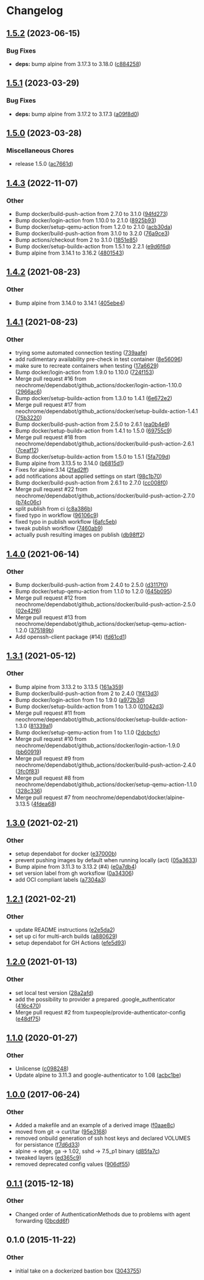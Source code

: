# Changelog


## [1.5.2](https://github.com/neochrome/docker-bastion/compare/v1.5.1...v1.5.2) (2023-06-15)


### Bug Fixes

* **deps:** bump alpine from 3.17.3 to 3.18.0 ([c884258](https://github.com/neochrome/docker-bastion/commit/c88425843197f81974fb00a980ee3f33cfbab579))

## [1.5.1](https://github.com/neochrome/docker-bastion/compare/v1.5.0...v1.5.1) (2023-03-29)


### Bug Fixes

* **deps:** bump alpine from 3.17.2 to 3.17.3 ([a09f8d0](https://github.com/neochrome/docker-bastion/commit/a09f8d0c8dd0756e39a6659a690fcbf7c8cb8cd7))

## [1.5.0](https://github.com/neochrome/docker-bastion/compare/1.4.3...v1.5.0) (2023-03-28)


### Miscellaneous Chores

* release 1.5.0 ([ac7661d](https://github.com/neochrome/docker-bastion/commit/ac7661dc3d9478c6480724d7b62d846df2794123))

## [1.4.3](https://github.com/neochrome/docker-bastion/compare/1.4.2...1.4.3) (2022-11-07)


### Other

* Bump docker/build-push-action from 2.7.0 to 3.1.0 ([94fd273](http://github.com/neochrome/docker-bastion/commit/94fd2736869bbd76c278fa9c3d076f3c077307f8))
* Bump docker/login-action from 1.10.0 to 2.1.0 ([8925b93](http://github.com/neochrome/docker-bastion/commit/8925b935761ed8d31a156e5dae54b4b5eb57344a))
* Bump docker/setup-qemu-action from 1.2.0 to 2.1.0 ([acb30da](http://github.com/neochrome/docker-bastion/commit/acb30daf9f1b97425455285e5a67ee99e62bd9c2))
* Bump docker/build-push-action from 3.1.0 to 3.2.0 ([76a9ce3](http://github.com/neochrome/docker-bastion/commit/76a9ce3d5eee6febdad2f777584247337f05c9c6))
* Bump actions/checkout from 2 to 3.1.0 ([1851e85](http://github.com/neochrome/docker-bastion/commit/1851e8572c60c6e49ba973685989f0022d768640))
* Bump docker/setup-buildx-action from 1.5.1 to 2.2.1 ([e9d6f6d](http://github.com/neochrome/docker-bastion/commit/e9d6f6d1041d1bebf5bc89e0713616fdc42a0df2))
* Bump alpine from 3.14.1 to 3.16.2 ([4801543](http://github.com/neochrome/docker-bastion/commit/4801543e96e009827230626f7c4986a0fedfcaf0))

## [1.4.2](https://github.com/neochrome/docker-bastion/compare/1.4.1...1.4.2) (2021-08-23)


### Other

* Bump alpine from 3.14.0 to 3.14.1 ([405ebe4](http://github.com/neochrome/docker-bastion/commit/405ebe4501c840269b35f8b2ff8fcdb9de70f508))

## [1.4.1](https://github.com/neochrome/docker-bastion/compare/1.4.0...1.4.1) (2021-08-23)


### Other

* trying some automated connection testing ([739aafe](http://github.com/neochrome/docker-bastion/commit/739aafe4a412e1425a8ecfa4334a28b5bd03bb55))
* add rudimentary availability pre-check in test container ([8e56096](http://github.com/neochrome/docker-bastion/commit/8e5609648a03626f2b8b693c3444e744b7a405e2))
* make sure to recreate containers when testing ([17a6629](http://github.com/neochrome/docker-bastion/commit/17a6629dcebb70ad36475426a83b5fcf617d7435))
* Bump docker/login-action from 1.9.0 to 1.10.0 ([724f153](http://github.com/neochrome/docker-bastion/commit/724f153526f887fac45008629d0ed103b36e8ae8))
* Merge pull request #16 from neochrome/dependabot/github_actions/docker/login-action-1.10.0 ([2966ac6](http://github.com/neochrome/docker-bastion/commit/2966ac654d665e749d872c813430250daba845ce))
* Bump docker/setup-buildx-action from 1.3.0 to 1.4.1 ([6e672e2](http://github.com/neochrome/docker-bastion/commit/6e672e2134d747dcc5f562ed705be00be5be97dc))
* Merge pull request #17 from neochrome/dependabot/github_actions/docker/setup-buildx-action-1.4.1 ([75b3220](http://github.com/neochrome/docker-bastion/commit/75b3220b61080a175dd3529608b2548dd46413c9))
* Bump docker/build-push-action from 2.5.0 to 2.6.1 ([ea0b4e9](http://github.com/neochrome/docker-bastion/commit/ea0b4e9593ef7685bdd6ab80cc88da80888878cf))
* Bump docker/setup-buildx-action from 1.4.1 to 1.5.0 ([69755c9](http://github.com/neochrome/docker-bastion/commit/69755c9dd17beaee2f60d229e2510478db90f207))
* Merge pull request #18 from neochrome/dependabot/github_actions/docker/build-push-action-2.6.1 ([7ceaf12](http://github.com/neochrome/docker-bastion/commit/7ceaf128418de75c78c04419772cdb6099a948c2))
* Bump docker/setup-buildx-action from 1.5.0 to 1.5.1 ([5fa709d](http://github.com/neochrome/docker-bastion/commit/5fa709d739b553461be3b5865d55441ef6d8d777))
* Bump alpine from 3.13.5 to 3.14.0 ([b6815d1](http://github.com/neochrome/docker-bastion/commit/b6815d1a341d2011e4e363ae9e002907f78c8cbb))
* Fixes for alpine:3.14 ([2fad2ff](http://github.com/neochrome/docker-bastion/commit/2fad2ff676721a46438970a5a8e95ec4005eba50))
* add notifications about applied settings on start ([98c1b70](http://github.com/neochrome/docker-bastion/commit/98c1b70fd0e6eb762d60c5056700536bc124465f))
* Bump docker/build-push-action from 2.6.1 to 2.7.0 ([cc008f0](http://github.com/neochrome/docker-bastion/commit/cc008f0fc146e655fbee2287a6370dd70110cf13))
* Merge pull request #22 from neochrome/dependabot/github_actions/docker/build-push-action-2.7.0 ([b74c06c](http://github.com/neochrome/docker-bastion/commit/b74c06cfccd67fe1eafd774471c09039f6a3e66d))
* split publish from ci ([c8a386b](http://github.com/neochrome/docker-bastion/commit/c8a386b775f150acda7ae316bccbea74e45a85f4))
* fixed typo in workflow ([96106c9](http://github.com/neochrome/docker-bastion/commit/96106c9622f150842e7ed3a961f35c4cd2bfe9d3))
* fixed typo in publish workflow ([6afc5eb](http://github.com/neochrome/docker-bastion/commit/6afc5ebb76faa4e1929ec722846e18c4c01205c0))
* tweak publish workflow ([7460ab9](http://github.com/neochrome/docker-bastion/commit/7460ab9e1788ac98b68ee9a8251f9271a6e74a3c))
* actually push resulting images on publish ([db98ff2](http://github.com/neochrome/docker-bastion/commit/db98ff2ed2b3eec68caa73d878e92961319608b5))

## [1.4.0](https://github.com/neochrome/docker-bastion/compare/1.3.1...1.4.0) (2021-06-14)


### Other

* Bump docker/build-push-action from 2.4.0 to 2.5.0 ([d3117f0](http://github.com/neochrome/docker-bastion/commit/d3117f08f4a1be29f8b2c26197f26f027523c846))
* Bump docker/setup-qemu-action from 1.1.0 to 1.2.0 ([645b095](http://github.com/neochrome/docker-bastion/commit/645b095adba4e4afb5d6f3f1a9e825910f1e0314))
* Merge pull request #12 from neochrome/dependabot/github_actions/docker/build-push-action-2.5.0 ([02e42f6](http://github.com/neochrome/docker-bastion/commit/02e42f6dcef9cf3accdb7231bf64231e940c95b9))
* Merge pull request #13 from neochrome/dependabot/github_actions/docker/setup-qemu-action-1.2.0 ([375189b](http://github.com/neochrome/docker-bastion/commit/375189b8d76ec5a74afe2d4b4edbdd320cedbd1d))
* Add openssh-client package (#14) ([fd61cd1](http://github.com/neochrome/docker-bastion/commit/fd61cd118ecd33b8c2bcec0404ab136ed128c6c2))

## [1.3.1](https://github.com/neochrome/docker-bastion/compare/1.3.0...1.3.1) (2021-05-12)


### Other

* Bump alpine from 3.13.2 to 3.13.5 ([161a359](http://github.com/neochrome/docker-bastion/commit/161a35930593095be79ff019329c8d11c60a11c8))
* Bump docker/build-push-action from 2 to 2.4.0 ([1f413d3](http://github.com/neochrome/docker-bastion/commit/1f413d364ad789eaea2e2227bac997e884715e1a))
* Bump docker/login-action from 1 to 1.9.0 ([a972b3d](http://github.com/neochrome/docker-bastion/commit/a972b3df0e6e44a026f151134be12bf1198206f9))
* Bump docker/setup-buildx-action from 1 to 1.3.0 ([01042d3](http://github.com/neochrome/docker-bastion/commit/01042d36a36f16b2c87a9de1b2a5700638070ebd))
* Merge pull request #11 from neochrome/dependabot/github_actions/docker/setup-buildx-action-1.3.0 ([81339a1](http://github.com/neochrome/docker-bastion/commit/81339a1ada657ea72bbd0a576e73e89fec3fade0))
* Bump docker/setup-qemu-action from 1 to 1.1.0 ([2dcbcfc](http://github.com/neochrome/docker-bastion/commit/2dcbcfc3bc5ee865fc725256cfe926ed70d9085c))
* Merge pull request #10 from neochrome/dependabot/github_actions/docker/login-action-1.9.0 ([bb60919](http://github.com/neochrome/docker-bastion/commit/bb60919f2fe03b40514cc8c2ec6ce68ea90d3773))
* Merge pull request #9 from neochrome/dependabot/github_actions/docker/build-push-action-2.4.0 ([3fc0f83](http://github.com/neochrome/docker-bastion/commit/3fc0f83cbbf7feb2342ad7c16b3508c119571683))
* Merge pull request #8 from neochrome/dependabot/github_actions/docker/setup-qemu-action-1.1.0 ([328c336](http://github.com/neochrome/docker-bastion/commit/328c3362280c12d996f8e67e41838926c793e194))
* Merge pull request #7 from neochrome/dependabot/docker/alpine-3.13.5 ([4fdea68](http://github.com/neochrome/docker-bastion/commit/4fdea6807ba36de45bcbb5588509ecd3abde61b9))

## [1.3.0](https://github.com/neochrome/docker-bastion/compare/1.2.1...1.3.0) (2021-02-21)


### Other

* setup dependabot for docker ([e37000b](http://github.com/neochrome/docker-bastion/commit/e37000b046e04bb7d2031ba7c31ba68c793cc0fa))
* prevent pushing images by default when running locally (act) ([05a3633](http://github.com/neochrome/docker-bastion/commit/05a363314c75ac54df5278f1f384b7b01700b91e))
* Bump alpine from 3.11.3 to 3.13.2 (#4) ([e0a7db4](http://github.com/neochrome/docker-bastion/commit/e0a7db4b6744255babffc5570d79338e0c832514))
* set version label from gh worksflow ([0a34306](http://github.com/neochrome/docker-bastion/commit/0a3430604b59d6dfa1cbdab7854b9ca676c1835d))
* add OCI compliant labels ([a7304a3](http://github.com/neochrome/docker-bastion/commit/a7304a31b6c9a6d5eede42d726961021407327a2))

## [1.2.1](https://github.com/neochrome/docker-bastion/compare/1.2.0...1.2.1) (2021-02-21)


### Other

* update README instructions ([e2e5da2](http://github.com/neochrome/docker-bastion/commit/e2e5da2dcfafb72ba7a5712f7dd560304f631b88))
* set up ci for multi-arch builds ([a880629](http://github.com/neochrome/docker-bastion/commit/a880629711acd80225e0b69e1aa321c8520b29e2))
* setup dependabot for GH Actions ([efe5d93](http://github.com/neochrome/docker-bastion/commit/efe5d93999aca33a931c6a26b23f6c4e6cf0b0a8))

## [1.2.0](https://github.com/neochrome/docker-bastion/compare/1.1.0...1.2.0) (2021-01-13)


### Other

* set local test version ([28a2afd](http://github.com/neochrome/docker-bastion/commit/28a2afdb9861ee4fd02eaaf971b1524d657d3200))
* add the possibility to provider a prepared .google_authenticator ([416c470](http://github.com/neochrome/docker-bastion/commit/416c470e6c3f9a367e4c9d163ad0940a857e6358))
* Merge pull request #2 from tuxpeople/provide-authenticator-config ([e48df75](http://github.com/neochrome/docker-bastion/commit/e48df7540a5ad32712e9b149eb2cc37650ba873b))

## [1.1.0](https://github.com/neochrome/docker-bastion/compare/1.0.0...1.1.0) (2020-01-27)


### Other

* Unlicense ([c098248](http://github.com/neochrome/docker-bastion/commit/c098248c9a52f901c7840c25d2928c361f4570e3))
* Update alpine to 3.11.3 and google-authenticator to 1.08 ([acbc1be](http://github.com/neochrome/docker-bastion/commit/acbc1bec76c319a8ca598bf50271ac8f16b52e48))

## [1.0.0](https://github.com/neochrome/docker-bastion/compare/0.1.1...1.0.0) (2017-06-24)


### Other

* Added a makefile and an example of a derived image ([f0aae8c](http://github.com/neochrome/docker-bastion/commit/f0aae8c1d083998525726ee59cae23fe0ea9abd5))
* moved from git -> curl/tar ([95e3168](http://github.com/neochrome/docker-bastion/commit/95e3168c0901a7a983684f525e7851b9ef782d6d))
* removed onbuild generation of ssh host keys and declared VOLUMES for persistance ([f7d6d33](http://github.com/neochrome/docker-bastion/commit/f7d6d33eabbab43060ba12f457a84fd9c82dc291))
* alpine -> edge, ga -> 1.02, sshd -> 7.5_p1 binary ([d85fa7c](http://github.com/neochrome/docker-bastion/commit/d85fa7ccc0c98a6942b0275e8fd1e471e319982a))
* tweaked layers ([ed365c9](http://github.com/neochrome/docker-bastion/commit/ed365c905d2c8965f665e0353d6d0f3f217ad330))
* removed deprecated config values ([906df55](http://github.com/neochrome/docker-bastion/commit/906df5578737d4c533f85af46fcf8c0ab131ab9e))

## [0.1.1](https://github.com/neochrome/docker-bastion/compare/0.1.0...0.1.1) (2015-12-18)


### Other

* Changed order of AuthenticationMethods due to problems with agent forwarding ([0bcdd6f](http://github.com/neochrome/docker-bastion/commit/0bcdd6fcd5db6960570d2a7c45c72d6c978ba6c4))

## 0.1.0 (2015-11-22)


### Other

* initial take on a dockerized bastion box ([3043755](http://github.com/neochrome/docker-bastion/commit/3043755b042b3486c702270113ba680d664cfe24))
